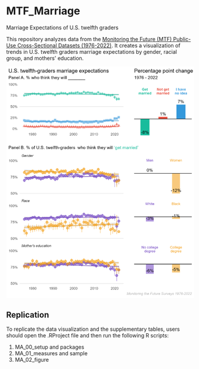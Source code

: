 # MTF_Marriage

Marriage Expectations of U.S. twelfth graders

This repository analyzes data from the [Monitoring the Future (MTF) Public-Use Cross-Sectional Datasets (1976-2022)](https://www.icpsr.umich.edu/web/ICPSR/series/35). It creates a visualization of trends in U.S. twelfth graders marriage expectations by gender, racial group, and mothers' education.

![Figure of U.S. twelfth graders marriage expectations](https://github.com/jrpepin/MTF_Marriage/blob/main/marfig.png)

<p>

## Replication

To replicate the data visualization and the supplementary tables, users should open the .RProject file and then run the following R scripts:

1.  MA_00_setup and packages
2.  MA_01_measures and sample
3.  MA_02_figure
